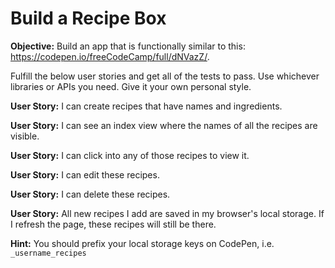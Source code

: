# **Build a Recipe Box**

**Objective:** Build an app that is functionally similar to this: [<u>https://codepen.io/freeCodeCamp/full/dNVazZ/</u>](https://codepen.io/freeCodeCamp/full/dNVazZ/).

Fulfill the below user stories and get all of the tests to pass. Use whichever libraries or APIs you need. Give it your own personal style.

**User Story:** I can create recipes that have names and ingredients.

**User Story:** I can see an index view where the names of all the recipes are visible.

**User Story:** I can click into any of those recipes to view it.

**User Story:** I can edit these recipes.

**User Story:** I can delete these recipes.

**User Story:** All new recipes I add are saved in my browser's local storage. If I refresh the page, these recipes will still be there.

**Hint:** You should prefix your local storage keys on CodePen, i.e. `_username_recipes`